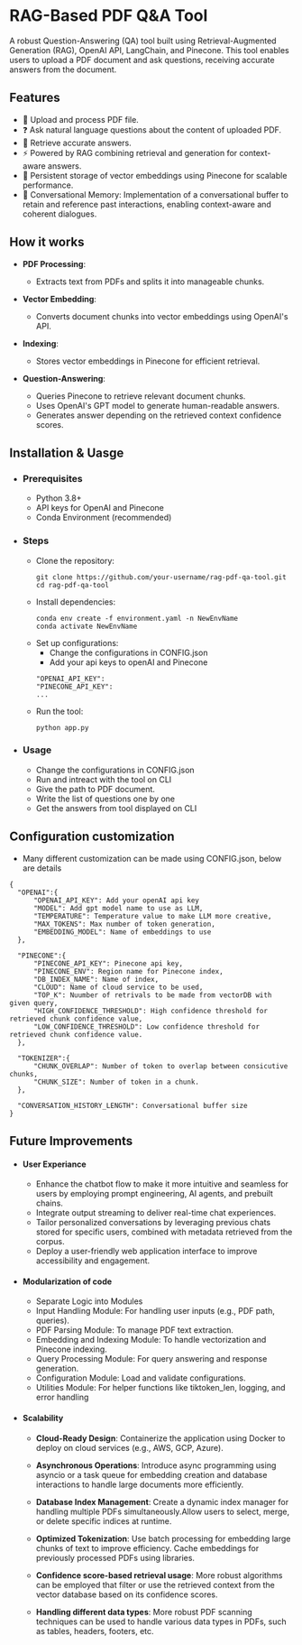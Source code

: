 
# RAG-Based PDF Q&A Tool 
A robust Question-Answering (QA) tool built using Retrieval-Augmented Generation (RAG), OpenAI API, LangChain, and Pinecone. This tool enables users to upload a PDF document and ask questions, receiving accurate answers from the document.





## Features

- 📝 Upload and process PDF file.
- ❓ Ask natural language questions about the content of uploaded PDF.
- 📄 Retrieve accurate answers.
- ⚡ Powered by RAG combining retrieval and generation for context-aware answers.
- 💾 Persistent storage of vector embeddings using Pinecone for scalable performance.
- 🧠 Conversational Memory: Implementation of a conversational buffer to retain and reference past interactions, enabling context-aware and coherent dialogues.
## How it works 

- **PDF Processing**:
    - Extracts text from PDFs and splits it into manageable chunks.

- **Vector Embedding**:
    - Converts document chunks into vector embeddings using OpenAI's API.

- **Indexing**:
    - Stores vector embeddings in Pinecone for efficient retrieval.

- **Question-Answering**:
    - Queries Pinecone to retrieve relevant document chunks.
    - Uses OpenAI's GPT model to generate human-readable answers.
    - Generates answer depending on the retrieved context confidence scores. 

    






## Installation & Uasge

- ### **Prerequisites**
  - Python 3.8+
  - API keys for OpenAI and Pinecone
  - Conda Environment (recommended)

- ### **Steps** 
  - Clone the repository:
    ```
    git clone https://github.com/your-username/rag-pdf-qa-tool.git
    cd rag-pdf-qa-tool
    ```
  - Install dependencies:
    ```
    conda env create -f environment.yaml -n NewEnvName
    conda activate NewEnvName
    ```
  - Set up configurations:
    - Change the configurations in CONFIG.json
    - Add your api keys to openAI and Pinecone
    ```
    "OPENAI_API_KEY": 
    "PINECONE_API_KEY": 
    ...
    ```
  - Run the tool:
    ```
    python app.py
    ```

- ### **Usage**
  - Change the configurations in CONFIG.json
  - Run and intreact with the tool on CLI 
  - Give the path to PDF document.
  - Write the list of questions one by one 
  - Get the answers from tool displayed on CLI




## Configuration customization 
  - Many different customization can be made using CONFIG.json, below are details

  ```
  {
    "OPENAI":{
        "OPENAI_API_KEY": Add your openAI api key
        "MODEL": Add gpt model name to use as LLM,
        "TEMPERATURE": Temperature value to make LLM more creative,
        "MAX_TOKENS": Max number of token generation,
        "EMBEDDING_MODEL": Name of embeddings to use
    },
    
    "PINECONE":{
        "PINECONE_API_KEY": Pinecone api key,
        "PINECONE_ENV": Region name for Pinecone index,
        "DB_INDEX_NAME": Name of index,
        "CLOUD": Name of cloud service to be used,
        "TOP_K": Nuumber of retrivals to be made from vectorDB with given query,
        "HIGH_CONFIDENCE_THRESHOLD": High confidence threshold for retrieved chunk confidence value,
        "LOW_CONFIDENCE_THRESHOLD": Low confidence threshold for retrieved chunk confidence value.
    },

    "TOKENIZER":{
        "CHUNK_OVERLAP": Number of token to overlap between consicutive chunks,
        "CHUNK_SIZE": Number of token in a chunk.
    },

    "CONVERSATION_HISTORY_LENGTH": Conversational buffer size
}
  ```


## Future Improvements
 - #### **User Experiance**
   - Enhance the chatbot flow to make it more intuitive and seamless for users by employing prompt engineering, AI agents, and prebuilt chains.
   - Integrate output streaming to deliver real-time chat experiences.
   - Tailor personalized conversations by leveraging previous chats stored for specific users, combined with metadata retrieved from the corpus.
   - Deploy a user-friendly web application interface to improve accessibility and engagement.

- #### Modularization of code 
  - Separate Logic into Modules
  - Input Handling Module: For handling user inputs (e.g., PDF path, queries).
  - PDF Parsing Module: To manage PDF text extraction.
  - Embedding and Indexing Module: To handle vectorization and Pinecone indexing.
  - Query Processing Module: For query answering and response generation.
  - Configuration Module: Load and validate configurations.
  - Utilities Module: For helper functions like tiktoken_len, logging, and error handling

- #### Scalability 
   - **Cloud-Ready Design**: Containerize the application using Docker to deploy on cloud services (e.g., AWS, GCP, Azure).

   - **Asynchronous Operations**: Introduce async programming using asyncio or a task queue for embedding creation and database interactions to handle large documents more efficiently.

   - **Database Index Management**: Create a dynamic index manager for handling multiple PDFs simultaneously.Allow users to select, merge, or delete specific indices at runtime.

   - **Optimized Tokenization**: Use batch processing for embedding large chunks of text to improve efficiency. Cache embeddings for previously processed PDFs using libraries. 

    - **Confidence score-based retrieval usage**: More robust algorithms can be employed that filter or use the retrieved context from the vector database based on its confidence scores.

    - **Handling different data types**: More robust PDF scanning techniques can be used to handle various data types in PDFs, such as tables, headers, footers, etc.
   

